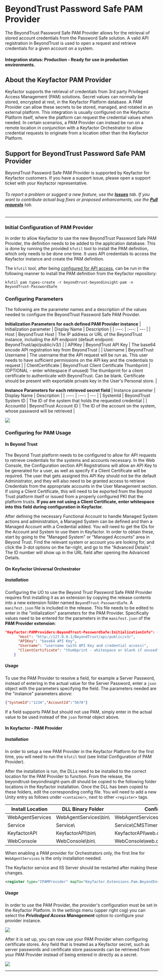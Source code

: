 # BeyondTrust Password Safe PAM Provider

The BeyondTrust Password Safe PAM Provider allows for the retrieval of stored account credentials from the Password Safe solution. A valid API registration in BeyondTrust is used to open a request and retrieve credentials for a given account on a system.

#### Integration status: Production - Ready for use in production environments.


## About the Keyfactor PAM Provider

Keyfactor supports the retrieval of credentials from 3rd party Privileged Access Management (PAM) solutions. Secret values can normally be stored, encrypted at rest, in the Keyfactor Platform database. A PAM Provider can allow these secrets to be stored, managed, and rotated in an external platform. This integration is usually configured on the Keyfactor Platform itself, where the platform can request the credential values when needed. In certain scenarios, a PAM Provider can instead be run on a remote location in conjunction with a Keyfactor Orchestrator to allow credential requests to originate from a location other than the Keyfactor Platform.


## Support for BeyondTrust Password Safe PAM Provider

BeyondTrust Password Safe PAM Provider is supported by Keyfactor for Keyfactor customers. If you have a support issue, please open a support ticket with your Keyfactor representative.

###### To report a problem or suggest a new feature, use the **[Issues](../../issues)** tab. If you want to contribute actual bug fixes or proposed enhancements, use the **[Pull requests](../../pulls)** tab.


---






### Initial Configuration of PAM Provider
In order to allow Keyfactor to use the new BeyondTrust Password Safe PAM Provider, the definition needs to be added to the application database.
This is done by running the provided `kfutil` tool to install the PAM definition, which only needs to be done one time. It uses API credentials to access the Keyfactor instance and create the PAM definition.

The `kfutil` tool, after being [configured for API access](https://github.com/Keyfactor/kfutil#quickstart), can be run in the following manner to install the PAM definition from the Keyfactor repository:

```
kfutil pam types-create -r beyondtrust-beyondinsight-pam -n BeyondTrust-PasswordSafe
```

### Configuring Parameters
The following are the parameter names and a description of the values needed to configure the BeyondTrust Password Safe PAM Provider.

__Initialization Parameters for each defined PAM Provider instance__
| Initialization parameter | Display Name | Description |
| :---: | :---: | --- |
| Host | BeyondTrust Host | The IP address or URL of the BeyondTrust instance, including the API endpoint (default endpoint: BeyondTrust/api/public/v3/) |
| APIKey | BeyondTrust API Key | The base64 encode API registration key from BeyondTrust |
| Username | BeyondTrust Username | The username that the API request will be run as. This user needs to have sufficient permissions on the API key and the credentials to request |
| ClientCertificate | BeyondTrust Client Certificate Thumbprint | (OPTIONAL - enter whitespace if unused) The thumbprint for a client certificate to authenticate with BeyondTrust. Can be blank. Certificate should be present with exportable private key in the User's Personal store. |


__Instance Parameters for each retrieved secret field__
| Instance parameter | Display Name | Description |
| :---: | :---: | --- |
| SystemId | BeyondTrust System ID | The ID of the system that holds the requested credential |
| AccountId | BeyondTrust Account ID | The ID of the account on the system, whose password will be retrieved |

![](images/config.png)

### Configuring for PAM Usage
#### In Beyond Trust
The Beyond Trust platform needs to be configured to allow for API requests to retrieve credentials for the systems and accounts necessary.
In the Web Console, the Configuration section API Registrations will allow an API Key to be generated for a user, as well as specify if a Client Certificate will be required.
The user that gets assigned this API Key should not be the default Administrator, and they will also need to be granted access to retrieve Credentials from the appropriate accounts in the User Management section.
If using a Client Certificate, this will need to be exported from the Beyond Trust platform itself or issued from a properly configured PKI that the platform trusts.
__If you are not using a Client Certificate, enter whitespace into this field during configuration in Keyfactor.__

After defining the necessary Functional Account to handle Managed System actions and administration, a Managed System can be defined and then a Managed Account with a Credential added.
You will need to get the IDs for the Account and System to use them in Keyfactor. In order to obtain these, start by going to the "Managed System" or "Managed Accounts" area in Beyond Trust. Find the relevant system or account you are looking for, and click the 3-dot options on the far-right, and go to the "Advanced Details". The ID number will show up in the URL field after opening the Advanced Details.

#### On Keyfactor Universal Orchestrator
##### Installation
Configuring the UO to use the Beyond Trust Password Safe PAM Provider requires first installing it as an extension by copying the release contents into a new extension folder named `BeyondTrust-PasswordSafe`.
A `manifest.json` file is included in the release. This file needs to be edited to enter in the "initialization" parameters for the PAM Provider. Specifically values need to be entered for the parameters in the `manifest.json` of the __PAM Provider extension__:

~~~ json
"Keyfactor:PAMProviders:BeyondTrust-PasswordSafe:InitializationInfo": {
      "Host": "http://127.0.0.1/BeyondTrust/api/public/v3/",
      "APIKey": "base64 API Key",
      "Username": "username (with API Key and credential access)",
      "ClientCertificate": "thumbprint - whitespace or blank if unused"
    }
~~~

##### Usage
To use the PAM Provider to resolve a field, for example a Server Password, instead of entering in the actual value for the Server Password, enter a `json` object with the parameters specifying the field.
The parameters needed are the "instance" parameters above:

~~~ json
{"SystemId":"1234","AccountId":"5678"}
~~~

If a field supports PAM but should not use PAM, simply enter in the actual value to be used instead of the `json` format object above.

#### In Keyfactor - PAM Provider
##### Installation
In order to setup a new PAM Provider in the Keyfactor Platform for the first time, you will need to run the `kfutil` tool (see Initial Configuration of PAM Provider).

After the installation is run, the DLLs need to be installed to the correct location for the PAM Provider to function. From the release, the beyondtrust-beyondinsight-pam.dll should be copied to the following folder locations in the Keyfactor installation. Once the DLL has been copied to these folders, edit the corresponding config file. You will need to add a new Unity entry as follows under `<container>`, next to other `<register>` tags.

| Install Location | DLL Binary Folder | Config File |
| --- | --- | --- |
| WebAgentServices | WebAgentServices\bin\ | WebAgentServices\web.config |
| Service | Service\ | Service\CMSTimerService.exe.config |
| KeyfactorAPI | KeyfactorAPI\bin\ | KeyfactorAPI\web.config |
| WebConsole | WebConsole\bin\ | WebConsole\web.config |

When enabling a PAM provider for Orchestrators only, the first line for `WebAgentServices` is the only installation needed.

The Keyfactor service and IIS Server should be restarted after making these changes.

```xml
<register type="IPAMProvider" mapTo="Keyfactor.Extensions.Pam.BeyondInsight.PasswordSafe.PasswordSafePAM, beyondtrust-beyondinsight-pam" name="BeyondTrust-PasswordSafe" />
```




##### Usage
In order to use the PAM Provider, the provider's configuration must be set in the Keyfactor Platform. In the settings menu (upper right cog) you can select the ___Priviledged Access Management___ option to configure your provider instance.

![](images/setting.png)

After it is set up, you can now use your PAM Provider when configuring certificate stores. Any field that is treated as a Keyfactor secret, such as server passwords and certificate store passwords can be retrieved from your PAM Provider instead of being entered in directly as a secret.

![](images/password.png)


---




